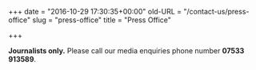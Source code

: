 +++
date = "2016-10-29 17:30:35+00:00"
old-URL = "/contact-us/press-office"
slug = "press-office"
title = "Press Office"

+++

**Journalists only.** Please call our media enquiries phone number **07533 913589**.
